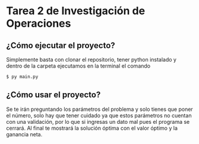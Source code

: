 # Tarea 2 de Investigación de Operaciones
## ¿Cómo ejecutar el proyecto?
Simplemente basta con clonar el repositorio, tener python instalado y dentro de la carpeta ejecutamos en la terminal el comando
```
$ py main.py
```

## ¿Cómo usar el proyecto?
Se te irán preguntando los parámetros del problema y solo tienes que poner el número, solo hay que tener cuidado ya que estos parámetros no cuentan con una validación, por lo que si ingresas un dato mal pues el programa se cerrará. Al final te mostrará la solución óptima con el valor óptimo y la ganancia neta.